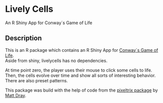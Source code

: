 # Lively Cells
An R Shiny App for Conway´s Game of Life

## Description
This is an R package which contains an R Shiny App for
[Conway´s Game of Life](<http://wikipedia.org/wiki/Conway's_Game_of_Life>).  
Aside from shiny, livelycells has no dependencies.

At time point zero, the player uses their mouse to click some cells to life.  
Then, the cells evolve over time and show all sorts of interesting behavior.  
There are also preset patterns.

This package was build with the help of code from the
[pixeltrix package](<http://github.com/matt-dray/pixeltrix>) by [Matt Dray](<http://matt-dray.com/>).
